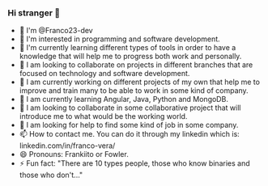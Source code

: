 ### Hi stranger 👋
- 👋 I'm @Franco23-dev
- 👀 I'm interested in programming and software development.
- 🌱 I'm currently learning different types of tools in order to have a knowledge that will help me to progress both work and personally.
- 💞️ I am looking to collaborate on projects in different branches that are focused on technology and software development.
- 🔭 I am currently working on different projects of my own that help me to improve and train many to be able to work in some kind of company.
- 🌱 I am currently learning Angular, Java, Python and MongoDB.
- 👯 I am looking to collaborate in some collaborative project that will introduce me to what would be the working world. 
- 🤔 I am looking for help to find some kind of job in some company.
- 📫 How to contact me. You can do it through my linkedin which is: linkedin.com/in/franco-vera/
- 😄 Pronouns: Frankiito or Fowler.
- ⚡ Fun fact: "There are 10 types people, those who know binaries and those who don't..." 
